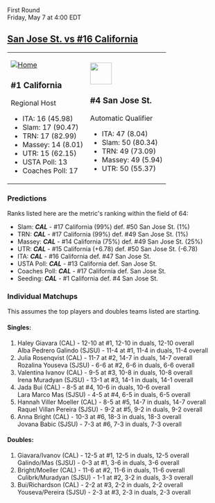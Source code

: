 First Round  
Friday, May 7 at 4:00 EDT
## [San Jose St. vs #16 California](https://www.ncaa.com/game/5833650) 

<table><tr><td>  

[![Home](https://www.ncaa.com/sites/default/files/images/logos/schools/c/california.70.png)](../index.md)  

### #1 California  

Regional Host  
- ITA: 16 (45.98)  
- Slam: 17 (90.47)  
- TRN: 17 (82.99)  
- Massey: 14 (8.01)  
- UTR: 15 (62.15)  
- USTA Poll: 13  
- Coaches Poll: 17  

</td><td>  

[<img src="https://www.ncaa.com/sites/default/files/images/logos/schools/s/san-jose-st.70.png" width="50" height="50" />](../index.md)  

### #4 San Jose St.  

Automatic Qualifier  
- ITA: 47 (8.04)  
- Slam: 50 (80.34)  
- TRN: 49 (73.09)  
- Massey: 49 (5.94)  
- UTR: 50 (55.37)  

</td></tr></table>  

### Predictions  

Ranks listed here are the metric's ranking within the field of 64:  
- Slam: ***CAL*** - #17 California (99%) def. #50 San Jose St. (1%)  
- TRN: ***CAL*** - #17 California (99%) def. #49 San Jose St. (1%)  
- Massey: ***CAL*** - #14 California (75%) def. #49 San Jose St. (25%)  
- UTR: ***CAL*** - #15 California (+6.78) def. #50 San Jose St. (-6.78)  
- ITA: ***CAL*** - #16 California def. #47 San Jose St.  
- USTA Poll: ***CAL*** - #13 California def. San Jose St.  
- Coaches Poll: ***CAL*** - #17 California def. San Jose St.  
- Seeding: ***CAL*** - #1 California def. #4 San Jose St.  

### Individual Matchups  

This assumes the top players and doubles teams listed are starting.  

#### Singles:  
1. Haley Giavara (CAL) - 12-10 at #1, 12-10 in duals, 12-10 overall  
   Alba Pedrero Galindo (SJSU) - 11-4 at #1, 11-4 in duals, 11-4 overall
2. Julia Rosenqvist (CAL) - 11-7 at #2, 14-7 in duals, 14-7 overall  
   Rozalina Youseva (SJSU) - 6-6 at #2, 6-6 in duals, 6-6 overall
3. Valentina Ivanov (CAL) - 9-5 at #3, 10-8 in duals, 10-8 overall  
   Irena Muradyan (SJSU) - 13-1 at #3, 14-1 in duals, 14-1 overall
4. Jada Bui (CAL) - 8-5 at #4, 10-6 in duals, 10-6 overall  
   Lara Marco Mas (SJSU) - 4-5 at #4, 6-5 in duals, 6-5 overall
5. Hannah Viller Moeller (CAL) - 8-5 at #5, 14-7 in duals, 14-7 overall  
   Raquel Villan Pereira (SJSU) - 9-2 at #5, 9-2 in duals, 9-2 overall
6. Anna Bright (CAL) - 10-3 at #6, 18-3 in duals, 18-3 overall  
   Jovana Babic (SJSU) - 7-3 at #6, 7-3 in duals, 7-3 overall

#### Doubles:  
1. Giavara/Ivanov (CAL) - 12-5 at #1, 12-5 in duals, 12-5 overall  
   Galindo/Mas (SJSU) - 0-3 at #1, 3-6 in duals, 3-6 overall
2. Bright/Moeller (CAL) - 11-6 at #2, 11-6 in duals, 11-6 overall  
   Culibrk/Muradyan (SJSU) - 1-1 at #2, 3-2 in duals, 3-3 overall
3. Bui/Richardson (CAL) - 2-2 at #3, 2-2 in duals, 2-2 overall  
   Youseva/Pereira (SJSU) - 2-3 at #3, 2-3 in duals, 2-3 overall